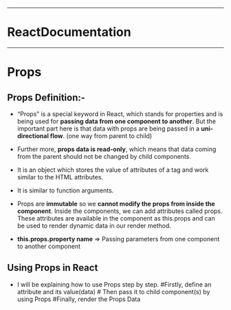 *********************
# ReactDocumentation
*******************
# Props
 ## Props Definition:-
   * “Props” is a special keyword in React, which stands for properties and is being used for **passing data from one component to another**. But the important part here is that data with props are being passed in a **uni-directional flow**. (one way from parent to child) 

   * Further more, **props data is read-only**, which means that data coming from the parent should not be changed by child components. 
   * It is an object which stores the value of attributes of a tag and work similar to the HTML attributes. 
   * It is similar to function arguments. 
   * Props are **immutable** so we **cannot modify the props from inside the component**. Inside the components, we can add attributes called props. These attributes are available in the component as this.props and can be used to render dynamic data in our render method. 
   * **this.props.property name** => Passing parameters from one component to another component
  ## Using Props in React
   * I will be explaining how to use Props step by step.
    #Firstly, define an attribute and its value(data)
    # Then pass it to child component(s) by using Props
    #Finally, render the Props Data

